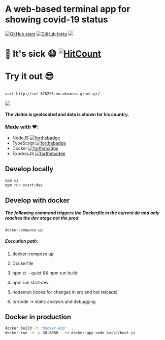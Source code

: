 
# A web-based terminal app for showing covid-19 status

[![GitHub stars](https://img.shields.io/github/stars/catman85/TermApp-Node-Typesript-Docker-Express?style=for-the-badge)](https://github.com/catman85/TermApp-Node-Typesript-Docker-Express/stargazers) [![GitHub forks](https://img.shields.io/github/forks/catman85/TermApp-Node-Typesript-Docker-Express?style=for-the-badge)](https://github.com/catman85/TermApp-Node-Typesript-Docker-Express/network) 
![ ](https://i.imgur.com/OxklHiU.png)

# 💉 It's sick  😷 [![HitCount](http://hits.dwyl.com/catman85/TermApp-Node-Typesript-Docker-Express.svg)](http://hits.dwyl.com/catman85/TermApp-Node-Typesript-Docker-Express) 

# Try it out 😎

```sh

curl http://snf-878293.vm.okeanos.grnet.gr/

```

![  ](https://i.imgur.com/VKI04BA.png)
#### The visitor is geolocated and data is shown for his country.

### Made with ❤️:

- NodeJS
[![forthebadge](https://forthebadge.com/images/badges/as-seen-on-tv.svg)](https://forthebadge.com)
- TypeScript
[![forthebadge](https://forthebadge.com/images/badges/made-with-typescript.svg)](https://forthebadge.com)
- Docker
[![forthebadge](https://forthebadge.com/images/badges/works-on-my-machine.svg)](https://forthebadge.com)
- ExpressJS
 [![forthebadge](https://forthebadge.com/images/badges/powered-by-black-magic.svg)](https://forthebadge.com)
  

## Develop locally

```sh
npm ci
npm run start:dev
```

## Develop with docker

##### The following command triggers the Dockerfile in the current dir and only reaches the dev stage not the prod

```sh
docker-compose up
```

  

##### Execution path:

1. docker-compose up

1. Dockerfile

1. npm ci --quiet && npm run build

1. npm run start:dev

1. nodemon (looks for changes in src and hot reloads)

1. ts-node -> static analysis and debugging

 
## Docker in production

```sh
docker build -t "docker-app"  .
docker run -d -p 80:8080 --rm docker-app node build/boot.js
```
